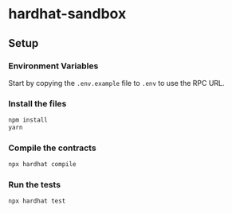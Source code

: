 # hardhat-sandbox

## Setup

### Environment Variables

Start by copying the `.env.example` file to `.env` to use the RPC URL.

### Install the files
```bash
npm install
yarn
```

### Compile the contracts
```bash
npx hardhat compile
```

### Run the tests
```bash
npx hardhat test
```
